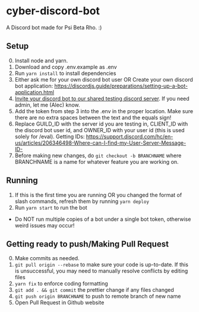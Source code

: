 # cyber-discord-bot

A Discord bot made for Psi Beta Rho. :)

## Setup
0. Install node and yarn.
1. Download and copy .env.example as .env
2. Run `yarn install` to install dependencies
3. Either ask me for your own discord bot user OR Create your own discord bot application: https://discordjs.guide/preparations/setting-up-a-bot-application.html
4. [Invite your discord bot to our shared testing discord server](https://discordjs.guide/preparations/adding-your-bot-to-servers.html#creating-and-using-your-invite-link). If you need admin, let me (Alec) know.
5. Add the token from step 3 into the .env in the proper location. Make sure there are no extra spaces between the text and the equals sign!
6. Replace GUILD_ID with the server id you are testing in, CLIENT_ID with the discord bot user id, and OWNER_ID with your user id (this is used solely for /eval). Getting IDs: https://support.discord.com/hc/en-us/articles/206346498-Where-can-I-find-my-User-Server-Message-ID-
7. Before making new changes, do `git checkout -b BRANCHNAME` where BRANCHNAME is a name for whatever feature you are working on.

## Running
1. If this is the first time you are running OR you changed the format of slash commands, refresh them by running `yarn deploy`
2. Run `yarn start` to run the bot
- Do NOT run multiple copies of a bot under a single bot token, otherwise weird issues may occur!

## Getting ready to push/Making Pull Request
0. Make commits as needed.
1. `git pull origin --rebase` to make sure your code is up-to-date. If this is unsuccessful, you may need to manually resolve conflicts by editing files
2. `yarn fix` to enforce coding formatting
3. `git add . && git commit` the prettier change if any files changed
4. `git push origin BRANCHNAME` to push to remote branch of new name
5. Open Pull Request in Github website
